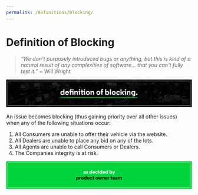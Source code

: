 ```yaml
---
permalink: /definitions/blocking/
---
```


# Definition of Blocking

> _“We don't purposely introduced bugs or anything, but this is kind of a natural
> result of any complexities of software... that you can't fully test it.”_
> ~ Will Wright

![Definition of Blocking](../../images/definitions/definition-of-blocking.jpg)

An issue becomes blocking (thus gaining priority over all other issues) when any
of the following situations occur:

1. All Consumers are unable to offer their vehicle via the website.
2. All Dealers are unable to place any bid on any of the lots.
3. All Agents are unable to call Consumers or Dealers.
4. The Companies integrity is at risk.

![As decided by the Product Owners](../../images/definitions/as-decided-by-the-product-owners.jpg)
